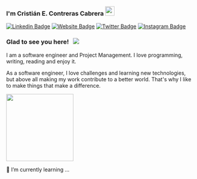 ### I'm Cristián E. Contreras Cabrera <img src="https://media.giphy.com/media/hvRJCLFzcasrR4ia7z/giphy.gif" width="25px">

[![Linkedin Badge](https://img.shields.io/badge/-LinkedIn-0e76a8?style=flat-square&logo=Linkedin&logoColor=white)](https://linkedin.com/in/cec)
[![Website Badge](https://img.shields.io/badge/Website-3b5998?style=flat-square&logo=google-chrome&logoColor=white)](https://www.codevsys.cl)
[![Twitter Badge](https://img.shields.io/badge/-Twitter-00acee?style=flat-square&logo=Twitter&logoColor=white)](https://twitter.com/ceccuentos)
[![Instagram Badge](https://img.shields.io/badge/-Instagram-e4405f?style=flat-square&logo=Instagram&logoColor=white)](https://instagram.com/ceccuentos/)

### Glad to see you here! &nbsp; ![](https://visitor-badge.glitch.me/badge?page_id=Ceccuentos.Ceccuentos)


I am a software engineer and Project Management. I love programming, writing, reading and enjoy it.

As a software engineer, I love challenges and learning new technologies, but above all making my work contribute to a better world.  That's why I like to make things that make a difference.


<img height="180em" src="https://github-readme-stats.vercel.app/api?username=ceccuentos&show_icons=true&hide_border=true&&count_private=true&include_all_commits=true" />

🌱 I’m currently learning ...

<!--START_SECTION:waka-->
<!--END_SECTION:waka-->

<!--
**ceccuentos/ceccuentos** is a ✨ _special_ ✨ repository because its `README.md` (this file) appears on your GitHub profile.

Here are some ideas to get you started:

- 🔭 I’m currently working on ...
- 🌱 I’m currently learning ...
- 👯 I’m looking to collaborate on ...
- 🤔 I’m looking for help with ...
- 💬 Ask me about ...
- 📫 How to reach me: ...
- 😄 Pronouns: ...
- ⚡ Fun fact: ...
-->
